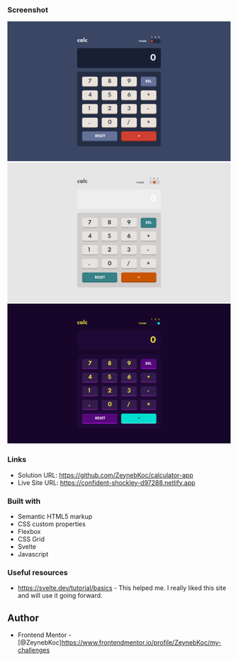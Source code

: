 ### Screenshot
![](./public/screenshots/theme-blue.png)
![](./public/screenshots/theme-white.png)
![](./public/screenshots/theme-purple.png)


### Links
- Solution URL: https://github.com/ZeynebKoc/calculator-app
- Live Site URL: https://confident-shockley-d97288.netlify.app


### Built with
- Semantic HTML5 markup
- CSS custom properties
- Flexbox
- CSS Grid
- Svelte 
- Javascript


### Useful resources
- https://svelte.dev/tutorial/basics - This helped me. I really liked this site and will use it going forward.


## Author
- Frontend Mentor - [@ZeynebKoc]https://www.frontendmentor.io/profile/ZeynebKoc/my-challenges

